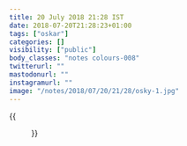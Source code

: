 ```yaml
---
title: 20 July 2018 21:28 IST
date: 2018-07-20T21:28:23+01:00
tags: ["oskar"]
categories: []
visibility: ["public"]
body_classes: "notes colours-008"
twitterurl: ""
mastodonurl: ""
instagramurl: ""
image: "/notes/2018/07/20/21/28/osky-1.jpg"
---
```


{{<figure class="note-image grid" src="/notes/2018/07/20/21/28/osky-1.jpg" alt="Selfie of me and Oskar the huskamute, he’s looking at me." src2="/notes/2018/07/20/21/28/osky-2.jpg" alt2="Selfie of me and Oskar the huskamute, he’s licking my face." caption="Inevitable">}}